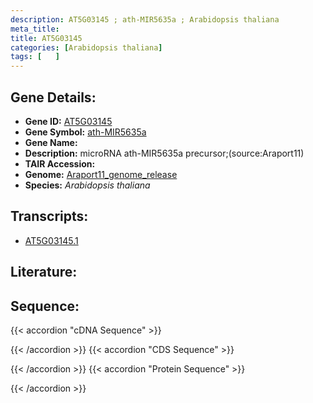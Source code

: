 ```yaml
---
description: AT5G03145 ; ath-MIR5635a ; Arabidopsis thaliana
meta_title:
title: AT5G03145
categories: [Arabidopsis thaliana]
tags: [   ]
---
```


## Gene Details:
- **Gene ID:** [AT5G03145](https://www.arabidopsis.org/locus?name=AT5G03145)
- **Gene Symbol:** <u>ath-MIR5635a</u>
- **Gene Name:** 
- **Description:**   microRNA ath-MIR5635a precursor;(source:Araport11)
- **TAIR Accession:** 
- **Genome:** [Araport11_genome_release](https://www.arabidopsis.org/download/list?dir=Genes%2FAraport11_genome_release)
- **Species:** *Arabidopsis thaliana*

## Transcripts:
   -  [AT5G03145.1](https://www.arabidopsis.org/gene?name=AT5G03145.1)
## Literature:
## Sequence:
{{< accordion "cDNA Sequence" >}}

{{< /accordion >}}
{{< accordion "CDS Sequence" >}}

{{< /accordion >}}
{{< accordion "Protein Sequence" >}}

{{< /accordion >}}

